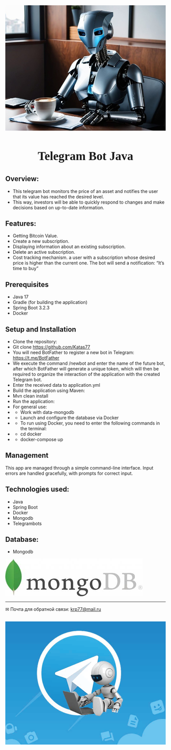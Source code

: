 
<h2 align="center">

![image](./image/2.jpg )

</h2>

<center><font size="6" face="Georgia"> <h3> Telegram Bot Java 
</h3></font>
</center>



## Overview:

- This telegram bot monitors the price of an asset and notifies the user that its value has reached the desired level. 
- This way, investors will be able to quickly respond to changes and make decisions based on up-to-date information.



## Features:
- Getting Bitcoin Value.
- Create a new subscription.
- Displaying information about an existing subscription.
- Delete an active subscription.
- Cost tracking mechanism. a user with a subscription whose desired price is higher than the current one.
  The bot will send a notification: “It’s time to buy”

## Prerequisites
- Java 17
- Gradle (for building the application)
- Spring Boot 3.2.3
- Docker 

## Setup and Installation
- Clone the repository:
- Git clone <a href="">https://github.com/Katas77</a>
- You will need BotFather to register a new bot in Telegram: <a href="">https://t.me/BotFather</a>
- We execute the command /newbot and enter the name of the future bot, after which BotFather will generate a unique token, which will then be required to organize the interaction of the application with the created Telegram bot.
- Enter the received data to application.yml
- Build the application using Maven:
- Mvn clean install
- Run the application:
- For general use:
- - Work with data-mongodb
- - Launch and configure the database via Docker
- - To run using Docker, you need to enter the following commands in the terminal:
- - cd docker
- - docker-compose up




##  Management

This app are managed through a simple command-line interface.
Input errors are handled gracefully, with prompts for correct input.

## Technologies used:
- Java
- Spring Boot
- Docker
- Mongodb
- Telegrambots

## Database:

- Mongodb




![image](./image/3.jpg )



____
✉ Почта для обратной связи:
<a href="">krp77@mail.ru</a>


<h2 align="center">

![image](./image/1.png )

</h2>

